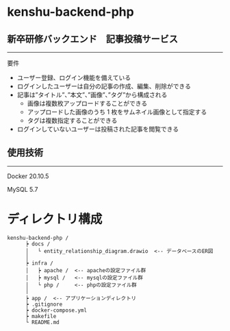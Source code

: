 # kenshu-backend-php

## 新卒研修バックエンド　記事投稿サービス

---

要件

- ユーザー登録、ログイン機能を備えている
- ログインしたユーザーは自分の記事の作成、編集、削除ができる
- 記事は”タイトル”、”本文”、”画像”、”タグ”から構成される
  - 画像は複数枚アップロードすることができる
  - アップロードした画像のうち 1 枚をサムネイル画像として指定する
  - タグは複数指定することができる
- ログインしていないユーザーは投稿された記事を閲覧できる

## 使用技術

---

Docker 20.10.5

MySQL 5.7

# ディレクトリ構成

```
kenshu-backend-php /
      ┝ docs /
      │   └ entity_relationship_diagram.drawio  <-- データベースのER図
      │
      ┝ infra /
      │   ┝ apache /  <-- apacheの設定ファイル群
      │   ┝ mysql /   <-- mysqlの設定ファイル群
      │   └ php /     <-- phpの設定ファイル群
      │
      ┝ app /  <-- アプリケーションディレクトリ
      ┝ .gitignore
      ┝ docker-compose.yml
      ┝ makefile
      └ README.md
```
